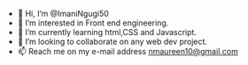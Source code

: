 - 👋 Hi, I’m @ImaniNgugi50
- 👀 I’m interested in Front end engineering.
- 🌱 I’m currently learning html,CSS and Javascript.
- 💞️ I’m looking to collaborate on any web dev project.
- 📫 Reach me on my e-mail address nmaureen10@gmail.com

<!---
ImaniNgugi50/ImaniNgugi50 is a ✨ special ✨ repository because its `README.md` (this file) appears on your GitHub profile.
You can click the Preview link to take a look at your changes.
--->
